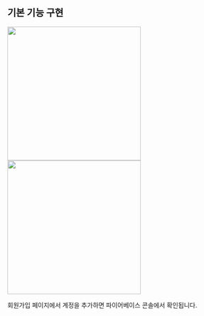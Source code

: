 ## 기본 기능 구현
<img src="https://github.com/agriades/FirebaseTEST/assets/75528131/35a75928-b950-44c3-92d0-b19badb62411" height="300">
<img src="https://github.com/agriades/FirebaseTEST/assets/75528131/6f88272e-637b-488f-b957-aefb7dd830f8" height="300">

회원가입 페이지에서 계정을 추가하면 파이어베이스 콘솔에서 확인됩니다.
